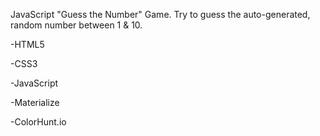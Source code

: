 JavaScript "Guess the Number" Game. Try to guess the auto-generated, random number between 1 & 10. 

-HTML5

-CSS3

-JavaScript

-Materialize

-ColorHunt.io
